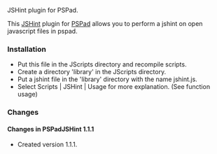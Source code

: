 JSHint plugin for PSPad.

This [JSHint](www.jshint.com) plugin for [PSPad](www.pspad.com) allows you to perform a jshint on 
open javascript files in pspad.
 

### Installation

* Put this file in the JScripts directory and recompile scripts.
* Create a directory 'library' in the  JScripts directory.
* Put a jshint file in the 'library' directory with the name jshint.js.
* Select Scripts | JSHint | Usage for more explanation. (See function usage)



### Changes

#### Changes in PSPadJSHint 1.1.1

* Created version 1.1.1.
